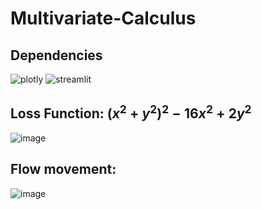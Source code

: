 # Multivariate-Calculus

## Dependencies
![plotly](https://github.com/pranjallk1995/Multivariate-Calculus/assets/22261236/665c6bd5-3644-47dd-8267-986836d433b0)
![streamlit](https://github.com/pranjallk1995/Multivariate-Calculus/assets/22261236/17f0e638-d4bc-4080-8c1a-92fd6f6103af)

## Loss Function: $(x^2+y^2)^2-16x^2+2y^2$

![image](https://github.com/pranjallk1995/Multivariate-Calculus/assets/22261236/b8657e35-5f23-431b-ae8d-f7e619896f26)


## Flow movement:

![image](https://github.com/pranjallk1995/Multivariate-Calculus/assets/22261236/273683e1-9d0e-48da-95f0-8134b7c0f1a9)

